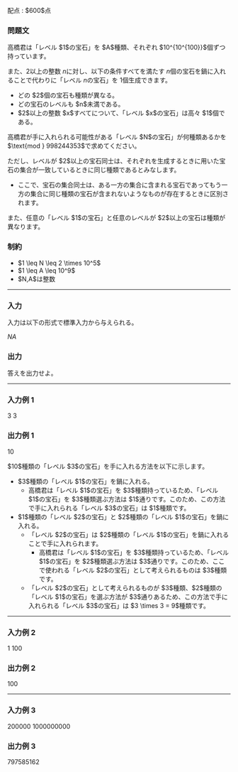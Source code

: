 
<div>

<span>

<span>

<p>
配点 : $600$点
</p>

<div>

<section>

### **問題文**

<p>
高橋君は「レベル $1$の宝石」を $A$種類、それぞれ $10^{10^{100}}$個ずつ持っています。

また、$2$以上の整数 $n$に対し、以下の条件すべてを満たす $n$個の宝石を鍋に入れることで代わりに「レベル $n$の宝石」を $1$個生成できます。
</p>

<ul>

<li>
どの $2$個の宝石も種類が異なる。
</li>

<li>
どの宝石のレベルも $n$未満である。
</li>

<li>
$2$以上の整数 $x$すべてについて、「レベル $x$の宝石」は高々 $1$個である。
</li>

</ul>

<p>
高橋君が手に入れられる可能性がある「レベル $N$の宝石」が何種類あるかを $\text{mod } 998244353$で求めてください。
</p>

<p>
ただし、レベルが $2$以上の宝石同士は、それぞれを生成するときに用いた宝石の集合が一致しているときに同じ種類であるとみなします。
</p>

<ul>

<li>
ここで、宝石の集合同士は、ある一方の集合に含まれる宝石であってもう一方の集合に同じ種類の宝石が含まれないようなものが存在するときに区別されます。
</li>

</ul>

<p>
また、任意の「レベル $1$の宝石」と任意のレベルが $2$以上の宝石は種類が異なります。
</p>

</section>

</div>

<div>

<section>

### **制約**

<ul>

<li>
$1 \leq N \leq 2 \times 10^5$
</li>

<li>
$1 \leq A \leq 10^9$
</li>

<li>
$N,A$は整数
</li>

</ul>

</section>

</div>

---

<div>

<div>

<section>

### **入力**

<p>
入力は以下の形式で標準入力から与えられる。
</p>

<div>

$N$$A$
</div>

</section>

</div>

<div>

<section>

### **出力**

<p>
答えを出力せよ。
</p>

</section>

</div>

</div>

---

<div>

<section>

### **入力例 1**

<div>

3 3

</div>

</section>

</div>

<div>

<section>

### **出力例 1**

<div>

10

</div>

<p>
$10$種類の「レベル $3$の宝石」を手に入れる方法を以下に示します。
</p>

<ul>

<li>
$3$種類の「レベル $1$の宝石」を鍋に入れる。
<ul>

<li>
高橋君は「レベル $1$の宝石」を $3$種類持っているため、「レベル $1$の宝石」を $3$種類選ぶ方法は $1$通りです。このため、この方法で手に入れられる「レベル $3$の宝石」は $1$種類です。
</li>

</ul>

</li>

<li>
$1$種類の「レベル $2$の宝石」と $2$種類の「レベル $1$の宝石」を鍋に入れる。
<ul>

<li>
「レベル $2$の宝石」は $2$種類の「レベル $1$の宝石」を鍋に入れることで手に入れられます。
<ul>

<li>
高橋君は「レベル $1$の宝石」を $3$種類持っているため、「レベル $1$の宝石」を $2$種類選ぶ方法は $3$通りです。このため、ここで使われる「レベル $2$の宝石」として考えられるものは $3$種類です。
</li>

</ul>

</li>

<li>
「レベル $2$の宝石」として考えられるものが $3$種類、$2$種類の「レベル $1$の宝石」を選ぶ方法が $3$通りあるため、この方法で手に入れられる「レベル $3$の宝石」は $3 \times 3 = 9$種類です。
</li>

</ul>

</li>

</ul>

</section>

</div>

---

<div>

<section>

### **入力例 2**

<div>

1 100

</div>

</section>

</div>

<div>

<section>

### **出力例 2**

<div>

100

</div>

</section>

</div>

---

<div>

<section>

### **入力例 3**

<div>

200000 1000000000

</div>

</section>

</div>

<div>

<section>

### **出力例 3**

<div>

797585162

</div>

</section>

</div>

</span>

</span>

</div>
